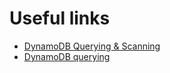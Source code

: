 
# Useful links
* [DynamoDB Querying & Scanning](https://boto3.amazonaws.com/v1/documentation/api/latest/guide/dynamodb.html#querying-and-scanning)
* [DynamoDB querying](https://staskoltsov.medium.com/deep-dive-into-query-and-filter-operations-in-dynamodb-ccfe4ef24e02)
